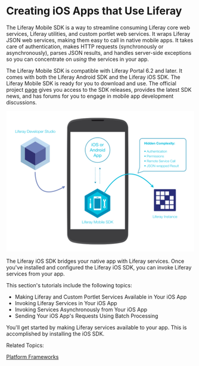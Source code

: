 # Creating iOS Apps that Use Liferay 

The Liferay Mobile SDK is a way to streamline consuming Liferay core web 
services, Liferay utilities, and custom portlet web services. It wraps Liferay
JSON web services, making them easy to call in native mobile apps. It takes care
of authentication, makes HTTP requests (synchronously or asynchronously), parses
JSON results, and handles server-side exceptions so you can concentrate on
*using* the services in your app. 

The Liferay Mobile SDK is compatible with Liferay Portal 6.2 and later. It comes 
with both the Liferay Android SDK and the Liferay iOS SDK. The Liferay Mobile 
SDK is ready for you to download and use. The official project [page](https://www.liferay.com/community/liferay-projects/liferay-mobile-sdk/overview)
gives you access to the SDK releases, provides the latest SDK news, and has 
forums for you to engage in mobile app development discussions.

![Figure 1: Liferay's Mobile SDK enables your native app to communicate with Liferay.](../../images/mobile-sdk-diagram.png)

The Liferay iOS SDK bridges your native app with Liferay services. Once you've 
installed and configured the Liferay iOS SDK, you can invoke Liferay services 
from your app. 

This section's tutorials include the following topics: 

- Making Liferay and Custom Portlet Services Available in Your iOS App
- Invoking Liferay Services in Your iOS App
- Invoking Services Asynchronously from Your iOS App
- Sending Your iOS App's Requests Using Batch Processing

You'll get started by making Liferay services available to your app. This is 
accomplished by installing the iOS SDK.

Related Topics:

<!--
[Making Liferay and Custom Portlet Services Available in Your iOS App](add link once header id is generated) 

[Liferay Mobile SDK Builder](add link once header id is generated)

[Creating Android Apps that Use Liferay](add link once header id is generated)
-->

[Platform Frameworks](/tutorials/-/knowledge_base/platform-frameworks-lp-6-2-develop-tutorial)
